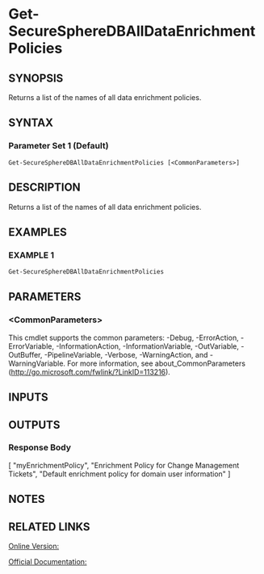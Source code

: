 ﻿# Get-SecureSphereDBAllDataEnrichmentPolicies

## SYNOPSIS
Returns a list of the names of all data enrichment policies.

## SYNTAX

### Parameter Set 1 (Default)
```
Get-SecureSphereDBAllDataEnrichmentPolicies [<CommonParameters>]
```

## DESCRIPTION
Returns a list of the names of all data enrichment policies.

## EXAMPLES

### EXAMPLE 1

```powershell
Get-SecureSphereDBAllDataEnrichmentPolicies
```

## PARAMETERS

### \<CommonParameters\>
This cmdlet supports the common parameters: -Debug, -ErrorAction, -ErrorVariable, -InformationAction, -InformationVariable, -OutVariable, -OutBuffer, -PipelineVariable, -Verbose, -WarningAction, and -WarningVariable. For more information, see about_CommonParameters (http://go.microsoft.com/fwlink/?LinkID=113216).

## INPUTS

## OUTPUTS

### Response Body
[
"myEnrichmentPolicy",
"Enrichment Policy for Change Management Tickets",
"Default enrichment policy for domain user information"
]

## NOTES

## RELATED LINKS

[Online Version:](https://github.com/akshinmustafayev/Documentation/MD)

[Official Documentation:](https://docs.imperva.com/bundle/v13.6-api-reference-guide/page/70924.htm)



